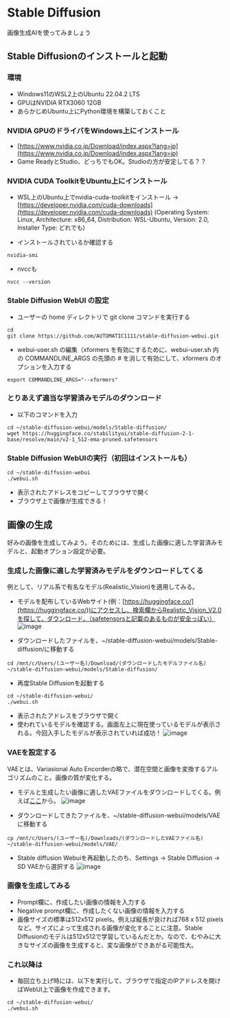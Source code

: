# Stable Diffusion
画像生成AIを使ってみましょう

## Stable Diffusionのインストールと起動
### 環境
- Windows11のWSL2上のUbuntu 22.04.2 LTS
- GPUはNVIDIA RTX3060 12GB
- あらかじめUbuntu上にPython環境を構築しておくこと

### NVIDIA GPUのドライバをWindows上にインストール
- [https://www.nvidia.co.jp/Download/index.aspx?lang=jp](https://www.nvidia.co.jp/Download/index.aspx?lang=jp)
- Game ReadyとStudio、どっちでもOK。Studioの方が安定してる？？
### NVIDIA CUDA ToolkitをUbuntu上にインストール
- WSL上のUbuntu上でnvidia-cuda-toolkitをインストール -> [https://developer.nvidia.com/cuda-downloads](https://developer.nvidia.com/cuda-downloads)
(Operating System: Linux, Architecture: x86_64, Distribution: WSL-Ubuntu, Version: 2.0, Installer Type: どれでも)

- インストールされているか確認する
```
nvidia-smi
```
- nvccも
```
nvcc --version
```

### Stable Diffusion WebUI の設定
- ユーザーの home ディレクトリで git clone コマンドを実行する
```
cd
git clone https://github.com/AUTOMATIC1111/stable-diffusion-webui.git
```
- webui-user.sh の編集（xformers を有効にするために、webui-user.sh 内の COMMANDLINE_ARGS の先頭の # を消して有効にして、xformers のオプションを入力する
```
export COMMANDLINE_ARGS="--xformers"
```

### とりあえず適当な学習済みモデルのダウンロード
- 以下のコマンドを入力
```
cd ~/stable-diffusion-webui/models/Stable-diffusion/
wget https://huggingface.co/stabilityai/stable-diffusion-2-1-base/resolve/main/v2-1_512-ema-pruned.safetensors
```

### Stable Diffusion WebUIの実行（初回はインストールも）
```
cd ~/stable-diffusion-webui
./webui.sh
```
- 表示されたアドレスをコピーしてブラウザで開く
- ブラウザ上で画像が生成できる！

## 画像の生成
好みの画像を生成してみよう。そのためには、生成した画像に適した学習済みモデルと、起動オプション設定が必要。

### 生成した画像に適した学習済みモデルをダウンロードしてくる
例として、リアル系で有名なモデル(Realistic_Vision)を適用してみる。

- モデルを配布しているWebサイト(例：[https://huggingface.co/](https://huggingface.co/))にアクセスし、検索欄からRealistic_Vision_V2.0を探して、ダウンロード。（safetensorsと記載のあるものが安全っぽい）
 ![image](https://user-images.githubusercontent.com/64639043/235906592-7d76c4c7-20e7-411d-bb9b-05666cab0b94.png)

- ダウンロードしたファイルを、~/stable-diffusion-webui/models/Stable-diffusion/に移動する
```
cd /mnt/c/Users/(ユーザー名)/Download/(ダウンロードしたモデルファイル名) ~/stable-diffusion-webui/models/Stable-diffusion/
```
- 再度Stable Diffusionを起動する
```
cd ~/stable-diffusion-webui/
./webui.sh
```
- 表示されたアドレスをブラウザで開く
- 使われているモデルを確認する。画面左上に現在使っているモデルが表示される。今回入手したモデルが表示されていれば成功！
![image](https://user-images.githubusercontent.com/64639043/235908725-6deb7a0f-2e16-4354-ad17-a3a402ef52a7.png)

### VAEを設定する
VAEとは、Variasional Auto Encorderの略で、潜在空間と画像を変換するアルゴリズムのこと。画像の質が変化する。
- モデルと生成したい画像に適したVAEファイルをダウンロードしてくる。例えば[ここ](https://huggingface.co/)から。
![image](https://user-images.githubusercontent.com/64639043/235912275-83f80a4f-8f1a-4b47-9514-a12e57f67f4f.png)

- ダウンロードしてきたファイルを、~/stable-diffusion-webui/models/VAEに移動する
```
cp /mnt/c/Users/(ユーザー名)/Downloads/(ダウンロードしたVAEファイル名) ~/stable-diffusion-webui/models/VAE/
```
- Stable diffusion Webuiを再起動したのち、Settings -> Stable Diffusion -> SD VAEから選択する
![image](https://user-images.githubusercontent.com/64639043/235913475-a2516b59-070b-43b8-a032-d3faee183808.png)


### 画像を生成してみる
- Prompt欄に、作成したい画像の情報を入力する
- Negative prompt欄に、作成したくない画像の情報を入力する
- 画像サイズの標準は512x512 pixels。例えば縦長が良ければ768 x 512 pixelsなど。サイズによって生成される画像が変化することに注意。Stable Diffusionのモデルは512x512で学習しているんだとか。なので、むやみに大きなサイズの画像を生成すると、変な画像ができあがる可能性大。

### これ以降は
- 毎回立ち上げ時には、以下を実行して、ブラウザで指定のIPアドレスを開けばWebUI上で画像を作成できます。
```
cd ~/stable-diffusion-webui/
./webui.sh
```
